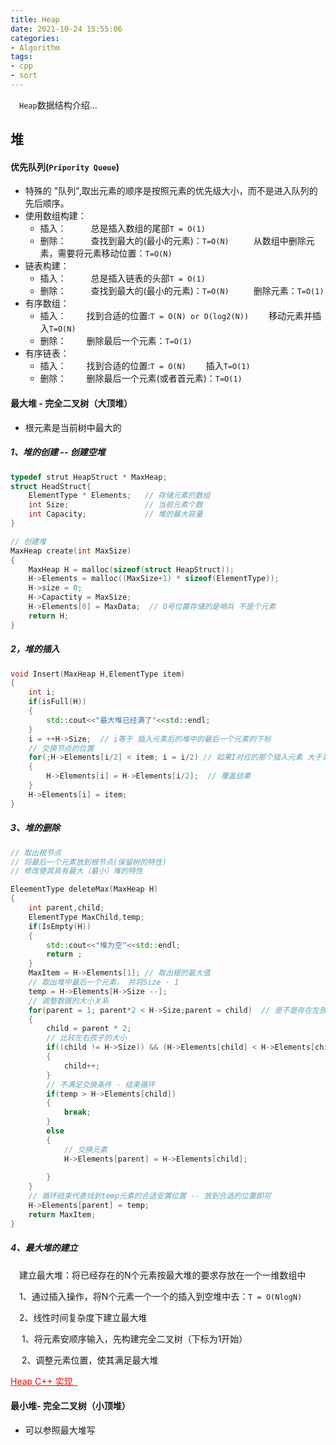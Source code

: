 ```yaml
---
title: Heap 
date: 2021-10-24 15:55:06
categories:
- Algorithm
tags:
- cpp
- sort
---
```


<p>
&ensp;&ensp;<code>Heap</code>数据结构介绍...
</p>

<!-- more -->

## 堆

#### 优先队列(`Pripority Queue`)
- 特殊的 "队列",取出元素的顺序是按照元素的优先级大小，而不是进入队列的先后顺序。
- 使用数组构建：
  - 插入：
   &ensp;&ensp;&ensp;&ensp;&ensp;总是插入数组的尾部`T = O(1)`
  - 删除：
	 &ensp;&ensp;&ensp;&ensp;&ensp;查找到最大的(最小的元素)：`T=O(N)`
	  &ensp;&ensp;&ensp;&ensp;&ensp;从数组中删除元素，需要将元素移动位置：`T=O(N)`
- 链表构建：
    - 插入：
   &ensp;&ensp;&ensp;&ensp;&ensp;总是插入链表的头部`T = O(1)`
  - 删除：
	 &ensp;&ensp;&ensp;&ensp;&ensp;查找到最大的(最小的元素)：`T=O(N)`
	  &ensp;&ensp;&ensp;&ensp;&ensp;删除元素：`T=O(1)`
- 有序数组：
    - 插入：
   &ensp;&ensp;&ensp;&ensp;找到合适的位置:`T = O(N) or O(log2(N))`
   &ensp;&ensp;&ensp;&ensp;移动元素并插入`T=O(N)`
  - 删除：
	 &ensp;&ensp;&ensp;&ensp;删除最后一个元素：`T=O(1)`
- 有序链表：
    - 插入：
   &ensp;&ensp;&ensp;&ensp;找到合适的位置:`T = O(N)`
   &ensp;&ensp;&ensp;&ensp;插入`T=O(1)`
  - 删除：
	 &ensp;&ensp;&ensp;&ensp;删除最后一个元素(或者首元素)：`T=O(1)`

#### 最大堆 - 完全二叉树（大顶堆）

- 根元素是当前树中最大的

##### 1、堆的创建 -- 创建空堆

```C++
typedef strut HeapStruct * MaxHeap;
struct HeadStruct{
    ElementType * Elements;   // 存储元素的数组 
    int Size;                 // 当前元素个数
    int Capacity;             // 堆的最大容量
}

// 创建堆
MaxHeap create(int MaxSize)
{
    MaxHeap H = malloc(sizeof(struct HeapStruct));
    H->Elements = malloc((MaxSize+1) * sizeof(ElementType));
    H->size = 0;
    H->Capactity = MaxSize;
    H->Elements[0] = MaxData;  // O号位置存储的是哨兵 不是个元素 
	return H;
}

```



##### 2，堆的插入

```C++ 
void Insert(MaxHeap H,ElementType item)
{
    int i;
    if(isFull(H))
    {
        std::cout<<"最大堆已经满了"<<std::endl;
    }
    i = ++H->Size;  // i等于 插入元素后的堆中的最后一个元素的下标
    // 交换节点的位置 
    for(;H->Elements[i/2] < item; i = i/2) // 如果I对应的那个插入元素 大于其父节点的数据 交换两个元素的值
    {
        H->Elements[i] = H->Elements[i/2];  // 覆盖结果
    }
    H->Elements[i] = item;
}

```

##### 3、堆的删除

```C++ 
// 取出根节点
// 将最后一个元素放到根节点(保留树的特性)
// 修改使其具有最大（最小）堆的特性

EleementType deleteMax(MaxHeap H)
{
    int parent,child;
    ElementType MaxChild,temp;
    if(IsEmpty(H))
    {
        std::cout<<"堆为空"<<std::endl;
        return ;
    }
    MaxItem = H->Elements[1]; // 取出根的最大值 
    // 取出堆中最后一个元素， 并将Size - 1
    temp = H->Elements[H->Size --];
    // 调整数据的大小关系 
    for(parent = 1; parent*2 < H->Size;parent = child)  // 是不是存在左孩子 
    {
        child = parent * 2;
        // 比较左右孩子的大小
        if((child != H->Size)) && (H->Elements[child] < H->Elements[child+1]))  // 当前child不是最后一个元素 
        {
            child++; 
        }
        // 不满足交换条件 - 结束循环
        if(temp > H->Elements[child])
        {
            break;
        }
        else
        {
            // 交换元素 
            H->Elements[parent] = H->Elements[child];
            
        }
    }
    // 循环结束代表找到temp元素的合适安置位置 -- 放到合适的位置即可
    H->Elements[parent] = temp;
    return MaxItem;
}

```

##### 4、最大堆的建立

&ensp;&ensp;建立最大堆：将已经存在的N个元素按最大堆的要求存放在一个一维数组中

&ensp;&ensp;1、通过插入操作，将N个元素一个一个的插入到空堆中去：`T = O(NlogN)`

&ensp;&ensp;2、线性时间复杂度下建立最大堆

​	&ensp;&ensp;1、将元素安顺序输入，先构建完全二叉树（下标为1开始）

&ensp;	&ensp;2、调整元素位置，使其满足最大堆

<a href=https://github.com/CuntBoy/Sort_Algorithm/tree/main/heap style="color:red">Heap C++ 实现  </a>

#### 最小堆- 完全二叉树（小顶堆）

- 可以参照最大堆写

